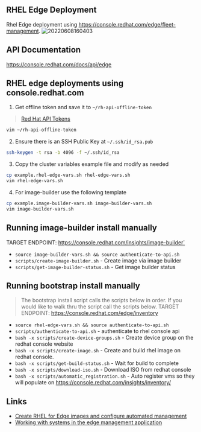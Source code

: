 RHEL Edge Deployment 
--------------------
Rhel Edge deployment using https://console.redhat.com/edge/fleet-management.
![20220608160403](https://i.imgur.com/45ww8t5.png)

## API Documentation
https://console.redhat.com/docs/api/edge


## RHEL edge deployments using console.redhat.com
1. Get offline token and save it to `~/rh-api-offline-token`
> [Red Hat API Tokens](https://access.redhat.com/management/api)

```bash
vim ~/rh-api-offline-token
```

2. Ensure there is an SSH Public Key at `~/.ssh/id_rsa.pub`

```bash
ssh-keygen -t rsa -b 4096 -f ~/.ssh/id_rsa
```

3. Copy the cluster variables example file and modify as needed
```bash
cp example.rhel-edge-vars.sh rhel-edge-vars.sh
vim rhel-edge-vars.sh
```

4. For image-builder use the following template
```bash 
cp example.image-builder-vars.sh image-builder-vars.sh
vim image-builder-vars.sh
```

## Running image-builder install manually
TARGET ENDPOINT: https://console.redhat.com/insights/image-builder`
* `source image-builder-vars.sh && source authenticate-to-api.sh`
* `scripts/create-image-builder.sh` - Create image via image builder
* `scripts/get-image-builder-status.sh` - Get image builder status

## Running bootstrap install manually  
> The bootstrap install script calls the scripts below in order. If you would like to walk thru the script call the scripts below.
TARGET ENDPOINT: https://console.redhat.com/edge/inventory
* `source rhel-edge-vars.sh && source authenticate-to-api.sh`
* `scripts/authenticate-to-api.sh` - authenticate to rhel console api 
* `bash -x scripts/create-device-groups.sh` - Create device group on the redhat console website
* `bash -x scripts/create-image.sh` - Create and build rhel image on redhat console.
* `bash -x scripts/get-build-status.sh` - Wait for build to complete
* `bash -x scripts/download-iso.sh` - Download ISO from redhat console
* `bash -x scripts/automatic_registration.sh` - Auto register vms so they will populate on https://console.redhat.com/insights/inventory/

## Links
* [Create RHEL for Edge images and configure automated management](https://access.redhat.com/documentation/en-us/edge_management/2022/html-single/create_rhel_for_edge_images_and_configure_automated_management/index#doc-wrapper)
* [Working with systems in the edge management application](https://access.redhat.com/documentation/en-us/edge_management/2022/html-single/working_with_systems_in_the_edge_management_application/index)
